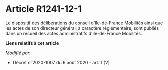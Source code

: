 # Article R1241-12-1

Le dispositif des délibérations du conseil d'Ile-de-France Mobilités ainsi que les actes de son directeur général, à
caractère réglementaire, sont publiés dans un recueil des actes administratifs d'Ile-de-France Mobilités.

**Liens relatifs à cet article**

_Modifié par_:

  - Décret n°2020-1007 du 6 août 2020 - art. 1 (V)
